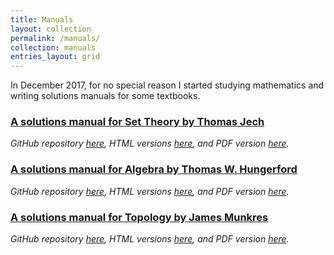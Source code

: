 ```yaml
---
title: Manuals
layout: collection
permalink: /manuals/
collection: manuals
entries_layout: grid
---
```


In December 2017, for no special reason I started studying mathematics and
writing solutions manuals for some textbooks.

### [A solutions manual for Set Theory by Thomas Jech](/jech-set-theory-solutions/)

_GitHub repository [here](https://github.com/9beach/jech-set-theory-solutions),
HTML versions [here](https://9beach.github.io/jech-set-theory-solutions/), and PDF version [here](https://github.com/9beach/jech-set-theory-solutions/releases)._

### [A solutions manual for Algebra by Thomas W. Hungerford](/hungerford-algebra-solutions/)

_GitHub repository [here](https://github.com/9beach/hungerford-algebra-solutions),
HTML versions [here](https://9beach.github.io/hungerford-algebra-solutions/),
and PDF version [here](https://github.com/9beach/hungerford-algebra-solutions/releases)._

### [A solutions manual for Topology by James Munkres](/munkres-topology-solutions/)

_GitHub repository [here](https://github.com/9beach/munkres-topology-solutions),
HTML versions [here](https://9beach.github.io/munkres-topology-solutions/),
and PDF version [here](https://github.com/9beach/munkres-topology-solutions/releases)._
